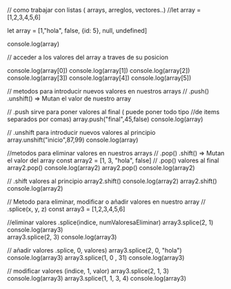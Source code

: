
// como trabajar con listas ( arrays, arreglos, vectores..)
  //let array =[1,2,3,4,5,6]

let array = [1,"hola", false, {id: 5}, null, undefined]

console.log(array)

// acceder a los valores del array a traves de su posicion

console.log(array[0])
console.log(array[1])
console.log(array[2])
console.log(array[3])
console.log(array[4])
console.log(array[5])

// metodos para introducir nuevos valores en nuestros arrays
// .push()  .unshift() => Mutan el valor de nuestro array

// .push sirve para poner valores al final ( puede poner todo tipo 
//de items separados por comas)
array.push("final",45,false)
console.log(array)

// .unshift para introducir nuevos valores al principio
array.unshift("inicio",87,99)
console.log(array)

//metodos para eliminar valores en nuestros arrays
// .pop()  .shift()  => Mutan el valor del array
const array2 = [1, 3, "hola", false]
// .pop() valores al final
array2.pop()
console.log(array2)
array2.pop()
console.log(array2)

// .shift valores al principio
array2.shift()
console.log(array2)
array2.shift()
console.log(array2)

// Metodo para eliminar, modificar o añadir valores en nuestro array
// .splice(x, y, z)
const array3 = [1,2,3,4,5,6]


//eliminar valores .splice(indice, numValoresaEliminar)
array3.splice(2, 1)
console.log(array3)  
array3.splice(2, 3)
console.log(array3)

// añadir valores .splice, 0, valores)
array3.splice(2, 0, "hola")
console.log(array3)
array3.splice(1, 0 , 31)
console.log(array3)

// modificar valores (indice, 1, valor)
array3.splice(2, 1, 3)
console.log(array3)
array3.splice(1, 1, 3, 4)
console.log(array3)